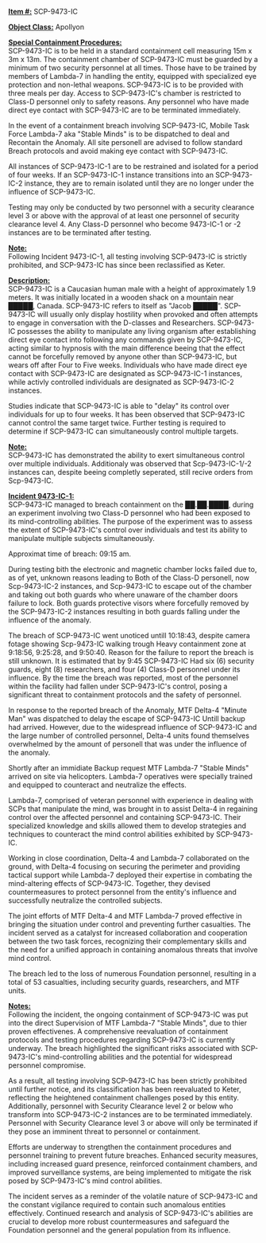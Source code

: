<strong><u>Item #:</u></strong> SCP-9473-IC

<strong><u>Object Class:</u></strong> Apollyon

<strong><u>Special Containment Procedures:</u></strong>\
SCP-9473-IC is to be held in a standard containment cell measuring 15m x 3m x 13m.
The containment chamber of SCP-9473-IC must be guarded by a minimum of two security personnel at all times.
Those have to be trained by members of Lambda-7 in handling the entity, equipped with specialized eye protection and non-lethal weapons.
SCP-9473-IC is to be provided with three meals per day.
Access to SCP-9473-IC's chamber is restricted to Class-D personnel only to safety reasons.
Any personnel who have made direct eye contact with SCP-9473-IC are to be terminated immediately.

In the event of a containment breach involving SCP-9473-IC, Mobile Task Force Lambda-7 aka "Stable Minds" is to be dispatched to deal and Recontain the Anomaly.
All site personell are advised to follow standard Breach protocols and avoid making eye contact with SCP-9473-IC.

All instances of SCP-9473-IC-1 are to be restrained and isolated for a period of four weeks.
If an SCP-9473-IC-1 instance transitions into an SCP-9473-IC-2 instance, they are to remain isolated until they are no longer under the influence of SCP-9473-IC.

Testing may only be conducted by two personnel with a security clearance level 3 or above with the approval of at least one personnel of security clearance level 4.
Any Class-D personnel who become 9473-IC-1 or -2 instances are to be terminated after testing.

<strong><u>Note:</u></strong>\
Following Incident 9473-IC-1, all testing involving SCP-9473-IC is strictly prohibited, and SCP-9473-IC has since been reclassified as Keter.

<strong><u>Description:</u></strong>\
SCP-9473-IC is a Caucasian human male with a height of approximately 1.9 meters.
It was initially located in a wooden shack on a mountain near █████, Canada.
SCP-9473-IC refers to itself as "Jacob █████".
SCP-9473-IC will usually only display hostility when provoked and often attempts to engage in conversation with the D-classes and Researchers.
SCP-9473-IC possesses the ability to manipulate any living organism after establishing direct eye contact into following any commands given by SCP-9473-IC, acting similar to hypnosis with the main difference beeing that the effect cannot be forcefully removed by anyone other than SCP-9473-IC, but wears off after Four to Five weeks.
Individuals who have made direct eye contact with SCP-9473-IC are designated as SCP-9473-IC-1 instances, while activly controlled individuals are designated as SCP-9473-IC-2 instances.

Studies indicate that SCP-9473-IC is able to "delay" its control over individuals for up to four weeks.
It has been observed that SCP-9473-IC cannot control the same target twice.
Further testing is required to determine if SCP-9473-IC can simultaneously control multiple targets.

<strong><u>Note:</u></strong>\
SCP-9473-IC has demonstrated the ability to exert simultaneous control over multiple individuals.
Additionaly was observed that Scp-9473-IC-1/-2 instances can, despite beeing completly seperated, still recive orders from Scp-9473-IC.

<strong><u>Incident 9473-IC-1:</u></strong>\
SCP-9473-IC managed to breach containment on the ██.██.████, during an experiment involving two Class-D personnel who had been exposed to its mind-controlling abilities.
The purpose of the experiment was to assess the extent of SCP-9473-IC's control over individuals and test its ability to manipulate multiple subjects simultaneously.

Approximat time of breach: 09:15 am.

During testing bith the electronic and magnetic chamber locks failed due to, as of yet, unknown reasons leading to Both of the Class-D personell, now Scp-9473-IC-2 instances, and Scp-9473-IC to escape out of the chamber and taking out both guards who where unaware of the chamber doors failure to lock.
Both guards protective visors where forcefully removed by the SCP-9473-IC-2 instances resulting in both guards falling under the influence of the anomaly.

The breach of SCP-9473-IC went unoticed untill 10:18:43, despite camera fotage showing Scp-9473-IC walking trough Heavy containment zone at 9:18:56, 9:25:28, and 9:50:40. Reason for the failure to report the breach is still unknown.
It is estimated that by 9:45 SCP-9473-IC Had six (6) security guards, eight (8) researchers, and four (4) Class-D personnel under its influence.
By the time the breach was reported, most of the personnel within the facility had fallen under SCP-9473-IC's control, posing a significant threat to containment protocols and the safety of personnel.

In response to the reported breach of the Anomaly, MTF Delta-4 "Minute Man" was dispatched to delay the escape of SCP-9473-IC Untill backup had arrived.
However, due to the widespread influence of SCP-9473-IC and the large number of controlled personnel, Delta-4 units found themselves overwhelmed by the amount of personell that was under the influence of the anomaly.

Shortly after an immidiate Backup request MTF Lambda-7 "Stable Minds" arrived on site via helicopters. Lambda-7 operatives were specially trained and equipped to counteract and neutralize the effects.

Lambda-7, comprised of veteran personnel with experience in dealing with SCPs that manipulate the mind, was brought in to assist Delta-4 in regaining control over the affected personnel and containing SCP-9473-IC.
Their specialized knowledge and skills allowed them to develop strategies and techniques to counteract the mind control abilities exhibited by SCP-9473-IC.

Working in close coordination, Delta-4 and Lambda-7 collaborated on the ground, with Delta-4 focusing on securing the perimeter and providing tactical support while Lambda-7 deployed their expertise in combating the mind-altering effects of SCP-9473-IC.
Together, they devised countermeasures to protect personnel from the entity's influence and successfully neutralize the controlled subjects.

The joint efforts of MTF Delta-4 and MTF Lambda-7 proved effective in bringing the situation under control and preventing further casualties.
The incident served as a catalyst for increased collaboration and cooperation between the two task forces, recognizing their complementary skills and the need for a unified approach in containing anomalous threats that involve mind control.

The breach led to the loss of numerous Foundation personnel, resulting in a total of 53 casualties, including security guards, researchers, and MTF units.

<strong><u>Notes:</u></strong>\
Following the incident, the ongoing containment of SCP-9473-IC was put into the direct Supervision of MTF Lambda-7 "Stable Minds", due to thier proven effectivenes.
A comprehensive reevaluation of containment protocols and testing procedures regarding SCP-9473-IC is currently underway.
The breach highlighted the significant risks associated with SCP-9473-IC's mind-controlling abilities and the potential for widespread personnel compromise.

As a result, all testing involving SCP-9473-IC has been strictly prohibited until further notice, and its classification has been reevaluated to Keter, reflecting the heightened containment challenges posed by this entity.
Additionally, personnel with Security Clearance level 2 or below who transform into SCP-9473-IC-2 instances are to be terminated immediately.
Personnel with Security Clearance level 3 or above will only be terminated if they pose an imminent threat to personnel or containment.

Efforts are underway to strengthen the containment procedures and personnel training to prevent future breaches.
Enhanced security measures, including increased guard presence, reinforced containment chambers, and improved surveillance systems, are being implemented to mitigate the risk posed by SCP-9473-IC's mind control abilities.

The incident serves as a reminder of the volatile nature of SCP-9473-IC and the constant vigilance required to contain such anomalous entities effectively.
Continued research and analysis of SCP-9473-IC's abilities are crucial to develop more robust countermeasures and safeguard the Foundation personnel and the general population from its influence.
